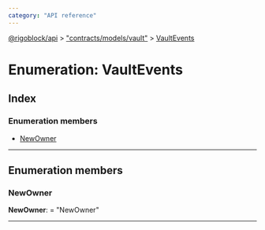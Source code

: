 ```yaml
---
category: "API reference"
---
```



[@rigoblock/api](../quick_start.md) > ["contracts/models/vault"](../modules/_contracts_models_vault_.md) > [VaultEvents](../enums/_contracts_models_vault_.vaultevents.md)

# Enumeration: VaultEvents

## Index

### Enumeration members

* [NewOwner](_contracts_models_vault_.vaultevents.md#newowner)

---

## Enumeration members

<a id="newowner"></a>

###  NewOwner

**NewOwner**:  = "NewOwner"

___

